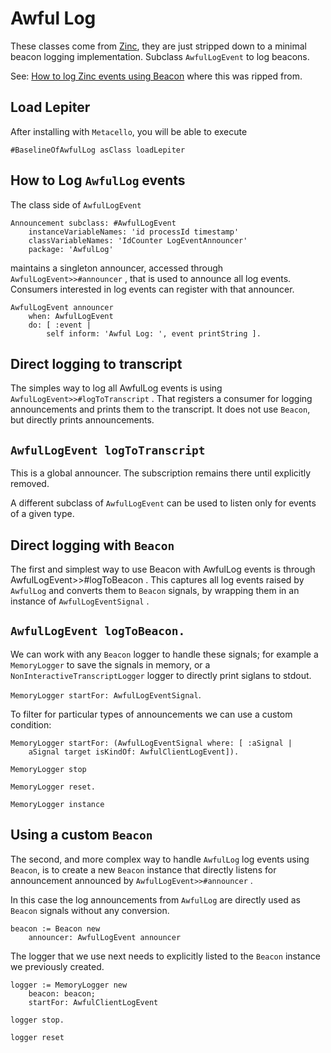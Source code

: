 # Awful Log

These classes come from [Zinc](https://github.com/svenvc/zinc), they are just stripped down to a minimal beacon logging implementation. Subclass `AwfulLogEvent` to log beacons.

See: [How to log Zinc events using Beacon](https://book.gtoolkit.com/how-to-log-zinc-events-using-beacon-94i4898osisv77xpzco65f9tq) where this was ripped from.

## Load Lepiter				After installing with `Metacello`, you will be able to execute```#BaselineOfAwfulLog asClass loadLepiter```

## How to Log `AwfulLog` events

The class side of `AwfulLogEvent`
```st
Announcement subclass: #AwfulLogEvent
	instanceVariableNames: 'id processId timestamp'
	classVariableNames: 'IdCounter LogEventAnnouncer'
	package: 'AwfulLog'
```
maintains a singleton announcer, accessed through `AwfulLogEvent>>#announcer` , that is used to announce all log events. Consumers interested in log events can register with that announcer.
```st
AwfulLogEvent announcer 
	when: AwfulLogEvent 
	do: [ :event | 
		self inform: 'Awful Log: ', event printString ].
```

## Direct logging to transcript
The simples way to log all AwfulLog events is using `AwfulLogEvent>>#logToTranscript` . That registers a consumer for logging announcements and prints them to the transcript. It does not use `Beacon`, but directly prints announcements.

## `AwfulLogEvent logToTranscript`
  
This is a global announcer. The subscription remains there until explicitly removed.

A different subclass of `AwfulLogEvent` can be used to listen only for events of a given type.

## Direct logging with `Beacon`
The first and simplest way to use Beacon with AwfulLog events is through AwfulLogEvent>>#logToBeacon . This captures all log events raised by `AwfulLog` and converts them to `Beacon` signals, by wrapping them in an instance of `AwfulLogEventSignal` .

## `AwfulLogEvent logToBeacon.`
  
We can work with any `Beacon` logger to handle these signals; for example a `MemoryLogger` to save the signals in memory, or a `NonInteractiveTranscriptLogger` logger to directly print siglans to stdout.

`MemoryLogger startFor: AwfulLogEventSignal`.
  
To filter for particular types of announcements we can use a custom condition:
```st
MemoryLogger startFor: (AwfulLogEventSignal where: [ :aSignal |
	aSignal target isKindOf: AwfulClientLogEvent]).
  
MemoryLogger stop
  
MemoryLogger reset.
  
MemoryLogger instance
```

## Using a custom `Beacon`
The second, and more complex way to handle `AwfulLog` log events using `Beacon`, is to create a new `Beacon` instance that directly listens for announcement announced by `AwfulLogEvent>>#announcer` .

In this case the log announcements from `AwfulLog` are directly used as `Beacon` signals without any conversion.
```st
beacon := Beacon new 
	announcer: AwfulLogEvent announcer
```
The logger that we use next needs to explicitly listed to the `Beacon` instance we previously created.
```st
logger := MemoryLogger new 
	beacon: beacon;
	startFor: AwfulClientLogEvent
  
logger stop.
  
logger reset
```